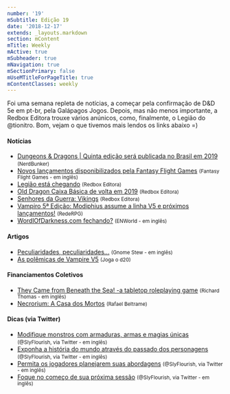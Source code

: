 ```yaml
---
number: '19'
mSubtitle: Edição 19
date: '2018-12-17'
extends: _layouts.markdown
section: mContent
mTitle: Weekly
mActive: true
mSubheader: true
mNavigation: true
mSectionPrimary: false
mUseMTitleForPageTitle: true
mContentClasses: weekly
---
```


Foi uma semana repleta de notícias, a começar pela confirmação de D&D 5e em pt-br, pela Galápagos Jogos. Depois, mas não menos importante, a Redbox Editora trouxe vários anúnicos, como, finalmente, o Legião do @tionitro. Bom, vejam o que tivemos mais lendos os links abaixo =)

#### Notícias

- [Dungeons & Dragons | Quinta edição será publicada no Brasil em 2019] <small>(NerdBunker)</small>
- [Novos lançamentos disponibilizados pela Fantasy Flight Games] <small>(Fantasy Flight Games - em inglês)</small>
- [Legião está chegando] <small>(Redbox Editora)</small>
- [Old Dragon Caixa Básica de volta em 2019] <small>(Redbox Editora)</small>
- [Senhores da Guerra: Vikings] <small>(Redbox Editora)</small>
- [Vampiro 5ª Edição: Modiphius assume a linha V5 e próximos lançamentos!] <small>(RedeRPG)</small>
- [WordlOfDarkness.com fechando?] <small>(ENWorld - em inglês)</small>

#### Artigos

- [Peculiaridades, peculiaridades...] <small>(Gnome Stew - em inglês)</small>
- [As polêmicas de Vampire V5] <small>(Joga o d20)</small>

#### Financiamentos Coletivos

- [They Came from Beneath the Sea! -a tabletop roleplaying game] <small>(Richard Thomas - em inglês)</small>
- [Necrorium: A Casa dos Mortos] <small>(Rafael Beltrame)</small>

#### Dicas (via Twitter)

- [Modifique monstros com armaduras, armas e magias únicas] <small>(@SlyFlourish, via Twitter - em inglês)</small>
- [Exponha a história do mundo através do passado dos personagens] <small>(@SlyFlourish, via Twitter - em inglês)</small>
- [Permita os jogadores planejarem suas abordagens] <small>(@SlyFlourish, via Twitter - em inglês)</small>
- [Foque no começo de sua próxima sessão] <small>(@SlyFlourish, via Twitter - em inglês)</small>

[Peculiaridades, peculiaridades...]: https://gnomestew.com/quick-quirks/
[They Came from Beneath the Sea! -a tabletop roleplaying game]: https://www.kickstarter.com/projects/200664283/they-came-from-beneath-the-sea-a-tabletop-roleplay
[Novos lançamentos disponibilizados pela Fantasy Flight Games]: https://www.fantasyflightgames.com/en/news/2018/12/20/available-now-december-20/
[Legião está chegando]: http://redboxeditora.com.br/legiao-esta-chegando/
[Vampiro 5ª Edição: Modiphius assume a linha V5 e próximos lançamentos!]: https://www.rederpg.com.br/2018/12/20/vampiro-5a-edicao-modiphius-assume-linha-v5-e-proximos-lancamentos/
[Old Dragon Caixa Básica de volta em 2019]: http://redboxeditora.com.br/old-dragon-caixa-basica-de-volta-em-2019/
[Senhores da Guerra: Vikings]: http://redboxeditora.com.br/sdg-vikings/
[WordlOfDarkness.com fechando?]: http://www.enworld.org/forum/content.php?5915-WorldOfDarkness-com-Closing-Down
[Necrorium: A Casa dos Mortos]: https://www.catarse.me/necrorium
[Dungeons & Dragons | Quinta edição será publicada no Brasil em 2019]: https://jovemnerd.com.br/nerdbunker/dungeons-dragons-quinta-edicao-sera-publicada-no-brasil-em-2019/
[As polêmicas de Vampire V5]: https://jogaod20.blogspot.com/2018/12/polemicas-V5.html
[Foque no começo de sua próxima sessão]: https://twitter.com/SlyFlourish/status/1074696162853224448
[Permita os jogadores planejarem suas abordagens]: https://twitter.com/SlyFlourish/status/1075073741955231744
[Exponha a história do mundo através do passado dos personagens]: https://twitter.com/SlyFlourish/status/1075813522028806145
[Modifique monstros com armaduras, armas e magias únicas]: https://twitter.com/SlyFlourish/status/1076191022303113228
